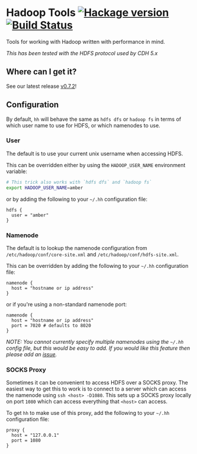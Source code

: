 # Hadoop Tools [![Hackage version](https://img.shields.io/hackage/v/hadoop-tools.svg?style=flat)](http://hackage.haskell.org/package/hadoop-tools) [![Build Status](http://img.shields.io/circleci/project/jystic/hadoop-tools.svg?style=flat)](https://circleci.com/gh/jystic/hadoop-tools)

Tools for working with Hadoop written with performance in mind.

*This has been tested with the HDFS protocol used by CDH 5.x*

## Where can I get it?

See our latest release [v0.7.2](https://github.com/jystic/hadoop-tools/releases/tag/v0.7.2)!

## Configuration

By default, `hh` will behave the same as `hdfs dfs` or `hadoop fs` in
terms of which user name to use for HDFS, or which namenodes to use.


### User

The default is to use your current unix username when accessing HDFS.

This can be overridden either by using the `HADOOP_USER_NAME`
environment variable:

```bash
# This trick also works with `hdfs dfs` and `hadoop fs`
export HADOOP_USER_NAME=amber
```

or by adding the following to your `~/.hh` configuration file:

```config
hdfs {
  user = "amber"
}
```

### Namenode

The default is to lookup the namenode configuration from
`/etc/hadoop/conf/core-site.xml` and `/etc/hadoop/conf/hdfs-site.xml`.

This can be overridden by adding the following to your `~/.hh`
configuration file:

```config
namenode {
  host = "hostname or ip address"
}
```

or if you're using a non-standard namenode port:

```config
namenode {
  host = "hostname or ip address"
  port = 7020 # defaults to 8020
}
```

*NOTE: You cannot currently specify multiple namenodes using the `~/.hh`
config file, but this would be easy to add. If you would like this
feature then please add an
[issue](https://github.com/jystic/hadoop-tools/issues).*


### SOCKS Proxy

Sometimes it can be convenient to access HDFS over a SOCKS proxy. The
easiest way to get this to work is to connect to a server which can
access the namenode using `ssh <host> -D1080`. This sets up a SOCKS
proxy locally on port `1080` which can access everything that `<host>`
can access.

To get `hh` to make use of this proxy, add the following to your `~/.hh`
configuration file:

```config
proxy {
  host = "127.0.0.1"
  port = 1080
}
```
